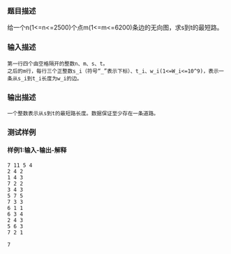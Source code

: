 ### 题目描述

给一个n(1<=n<=2500)个点m(1<=m<=6200)条边的无向图，求s到t的最短路。

### 输入描述

```
第一行四个由空格隔开的整数n、m、s、t。
之后的m行，每行三个正整数s_i（符号“_”表示下标）、t_i、w_i(1<=W_i<=10^9)，表示一条从s_i到t_i长度为w_i的边。

```
### 输出描述

```
一个整数表示从s到t的最短路长度。数据保证至少存在一条道路。
```

### 测试样例
#### 样例1:输入-输出-解释

```
7 11 5 4
2 4 2
1 4 3
7 2 2
3 4 3
5 7 5
7 3 3
6 1 1
6 3 4
2 4 3
5 6 3
7 2 1
```
```
7
```